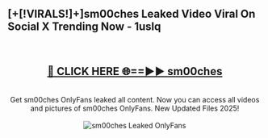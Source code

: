 <h2>[+[!VIRALS!]+]sm00ches Leaked Video Viral On Social X Trending Now - 1uslq</h2>
<br>
<div align="center">
<h2><a href="https://libra.edu.pl?sm00ches" rel="nofollow">🔴 CLICK HERE 🌐==►► sm00ches</a></h2>
<br>
Get sm00ches OnlyFans leaked all content. Now you can access all videos and pictures of sm00ches OnlyFans. New Updated Files 2025!
<br>
<br>
<a href="https://libra.edu.pl?sm00ches" rel="nofollow" data-target="animated-image.originalLink"><img src="https://i.ibb.co.com/WyWwxjT/player-gif2.gif" alt="sm00ches Leaked OnlyFans" style="max-width: 100%; display: inline-block;" data-target="animated-image.originalImage"></a>
</div>
<br>
